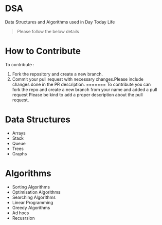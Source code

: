 # DSA
Data Structures and Algorithms used in Day Today Life

> Please follow the below details 

# How to Contribute
To contribute :
1. Fork the repository and create a new branch.
2. Commit your pull request with necessary changes.Please include changes done in the PR description.
=======
To contribute you can fork the repo and create a new branch from your name and added a pull request
Please be kind to add a proper description about the pull request.

# Data Structures
- Arrays
- Stack
- Queue
- Trees
- Graphs

# Algorithms
- Sorting Algorithms
- Optimisation Algorithms
- Searching Algorithms
- Linear Programming
- Greedy Algorithms
- Ad hocs
- Recusrsion


